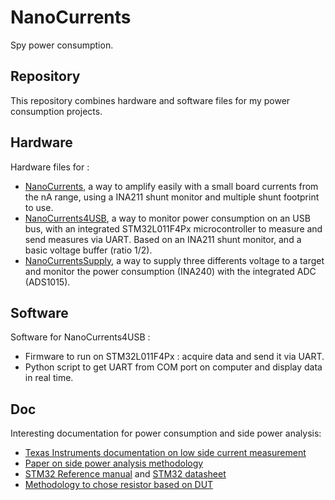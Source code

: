# NanoCurrents
Spy power consumption.

## Repository

This repository combines hardware and software files for my power consumption projects.

## Hardware

Hardware files for :
  - [NanoCurrents](hw/NanoCurrents_v2.pdf), a way to amplify easily with a small board currents from the nA range, using a INA211 shunt monitor and multiple shunt footprint to use.
  - [NanoCurrents4USB](hw/NanoCurrents4USB.pdf), a way to monitor power consumption on an USB bus, with an integrated STM32L011F4Px microcontroller to measure and send measures via UART. Based on an INA211 shunt monitor, and a basic voltage buffer (ratio 1/2).
  - [NanoCurrentsSupply](hw/NanoCurrentsSupply.pdf), a way to supply three differents voltage to a target and monitor the power consumption (INA240) with the integrated ADC (ADS1015).

## Software

Software for NanoCurrents4USB :
  - Firmware to run on STM32L011F4Px : acquire data and send it via UART.
  - Python script to get UART from COM port on computer and display data in real time.

## Doc

Interesting documentation for power consumption and side power analysis:
 - [Texas Instruments documentation on low side current measurement](doc/AN_texas_Low-Side%20Current%20Sense%20Circuit%20Integration.pdf)
 - [Paper on side power analysis methodology](doc/introduction_to_differential_power_analysis.pdf)
 - [STM32 Reference manual](doc/rm0377-ultralowpower-stm32l0x1-advanced-armbased-32bit-mcus-stmicroelectronics.pdf) and [STM32 datasheet](doc/stm32l011f4.pdf)
 - [Methodology to chose resistor based on DUT](doc/testing_methodology_for_side_channel_resistance_validation.pdf)